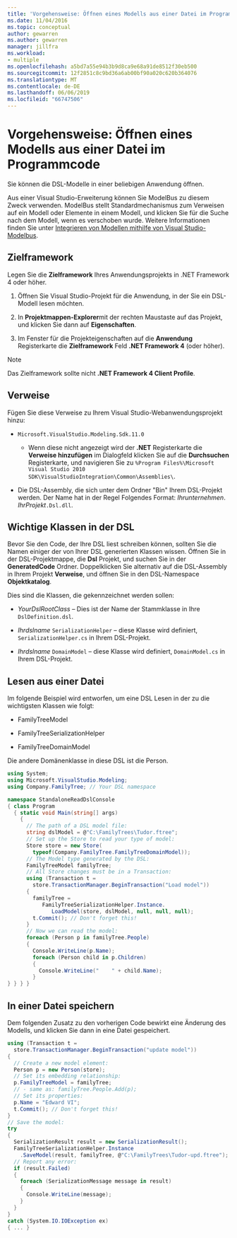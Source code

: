 ```yaml
---
title: 'Vorgehensweise: Öffnen eines Modells aus einer Datei im Programmcode'
ms.date: 11/04/2016
ms.topic: conceptual
author: gewarren
ms.author: gewarren
manager: jillfra
ms.workload:
- multiple
ms.openlocfilehash: a5bd7a55e94b3b9d8ca9e68a91de8512f30eb500
ms.sourcegitcommit: 12f2851c8c9bd36a6ab00bf90a020c620b364076
ms.translationtype: MT
ms.contentlocale: de-DE
ms.lasthandoff: 06/06/2019
ms.locfileid: "66747506"
---
```

# <a name="how-to-open-a-model-from-file-in-program-code"></a>Vorgehensweise: Öffnen eines Modells aus einer Datei im Programmcode

Sie können die DSL-Modelle in einer beliebigen Anwendung öffnen.

Aus einer Visual Studio-Erweiterung können Sie ModelBus zu diesem Zweck verwenden. ModelBus stellt Standardmechanismus zum Verweisen auf ein Modell oder Elemente in einem Modell, und klicken Sie für die Suche nach dem Modell, wenn es verschoben wurde. Weitere Informationen finden Sie unter [Integrieren von Modellen mithilfe von Visual Studio-Modelbus](../modeling/integrating-models-by-using-visual-studio-modelbus.md).

## <a name="target-framework"></a>Zielframework

Legen Sie die **Zielframework** Ihres Anwendungsprojekts in .NET Framework 4 oder höher.

1. Öffnen Sie Visual Studio-Projekt für die Anwendung, in der Sie ein DSL-Modell lesen möchten.

2. In **Projektmappen-Explorer**mit der rechten Maustaste auf das Projekt, und klicken Sie dann auf **Eigenschaften**.

3. Im Fenster für die Projekteigenschaften auf die **Anwendung** Registerkarte die **Zielframework** Feld **.NET Framework 4** (oder höher).

> [!NOTE]
> Das Zielframework sollte nicht **.NET Framework 4 Client Profile**.

## <a name="references"></a>Verweise

Fügen Sie diese Verweise zu Ihrem Visual Studio-Webanwendungsprojekt hinzu:

- `Microsoft.VisualStudio.Modeling.Sdk.11.0`

    - Wenn diese nicht angezeigt wird der **.NET** Registerkarte die **Verweise hinzufügen** im Dialogfeld klicken Sie auf die **Durchsuchen** Registerkarte, und navigieren Sie zu `%Program Files%\Microsoft Visual Studio 2010 SDK\VisualStudioIntegration\Common\Assemblies\`.

- Die DSL-Assembly, die sich unter dem Ordner "Bin" Ihrem DSL-Projekt werden. Der Name hat in der Regel Folgendes Format: *Ihrunternehmen*. *IhrProjekt*`.Dsl.dll`.

## <a name="important-classes-in-the-dsl"></a>Wichtige Klassen in der DSL

Bevor Sie den Code, der Ihre DSL liest schreiben können, sollten Sie die Namen einiger der von Ihrer DSL generierten Klassen wissen. Öffnen Sie in der DSL-Projektmappe, die **Dsl** Projekt, und suchen Sie in der **GeneratedCode** Ordner. Doppelklicken Sie alternativ auf die DSL-Assembly in Ihrem Projekt **Verweise**, und öffnen Sie in den DSL-Namespace **Objektkatalog**.

Dies sind die Klassen, die gekennzeichnet werden sollen:

- *YourDslRootClass* – Dies ist der Name der Stammklasse in Ihre `DslDefinition.dsl`.

- *Ihrdslname* `SerializationHelper` – diese Klasse wird definiert, `SerializationHelper.cs` in Ihrem DSL-Projekt.

- *Ihrdslname* `DomainModel` – diese Klasse wird definiert, `DomainModel.cs` in Ihrem DSL-Projekt.

## <a name="read-from-a-file"></a>Lesen aus einer Datei

Im folgende Beispiel wird entworfen, um eine DSL Lesen in der zu die wichtigsten Klassen wie folgt:

- FamilyTreeModel

- FamilyTreeSerializationHelper

- FamilyTreeDomainModel

Die andere Domänenklasse in diese DSL ist die Person.

```csharp
using System;
using Microsoft.VisualStudio.Modeling;
using Company.FamilyTree; // Your DSL namespace

namespace StandaloneReadDslConsole
{ class Program
  { static void Main(string[] args)
    {
      // The path of a DSL model file:
      string dslModel = @"C:\FamilyTrees\Tudor.ftree";
      // Set up the Store to read your type of model:
      Store store = new Store(
        typeof(Company.FamilyTree.FamilyTreeDomainModel));
      // The Model type generated by the DSL:
      FamilyTreeModel familyTree;
      // All Store changes must be in a Transaction:
      using (Transaction t =
        store.TransactionManager.BeginTransaction("Load model"))
      {
        familyTree =
           FamilyTreeSerializationHelper.Instance.
              LoadModel(store, dslModel, null, null, null);
        t.Commit(); // Don't forget this!
      }
      // Now we can read the model:
      foreach (Person p in familyTree.People)
      {
        Console.WriteLine(p.Name);
        foreach (Person child in p.Children)
        {
          Console.WriteLine("    " + child.Name);
        }
} } } }
```

## <a name="save-to-a-file"></a>In einer Datei speichern

Dem folgenden Zusatz zu den vorherigen Code bewirkt eine Änderung des Modells, und klicken Sie dann in eine Datei gespeichert.

```csharp
using (Transaction t =
  store.TransactionManager.BeginTransaction("update model"))
{
  // Create a new model element:
  Person p = new Person(store);
  // Set its embedding relationship:
  p.FamilyTreeModel = familyTree;
  // - same as: familyTree.People.Add(p);
  // Set its properties:
  p.Name = "Edward VI";
  t.Commit(); // Don't forget this!
}
// Save the model:
try
{
  SerializationResult result = new SerializationResult();
  FamilyTreeSerializationHelper.Instance
    .SaveModel(result, familyTree, @"C:\FamilyTrees\Tudor-upd.ftree");
  // Report any error:
  if (result.Failed)
  {
    foreach (SerializationMessage message in result)
    {
      Console.WriteLine(message);
    }
  }
}
catch (System.IO.IOException ex)
{ ... }
```
